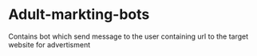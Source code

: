 # Adult-markting-bots
Contains bot which send message to the user containing url to the target website for advertisment 
